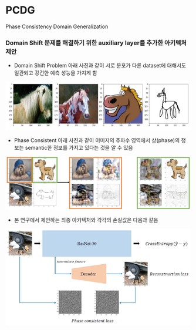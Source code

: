 # PCDG

 Phase Consistency Domain Generalization
 
### Domain Shift 문제를 해결하기 위한 auxiliary layer를 추가한 아키텍처 제안

- Domain Shift Problem
 아래 사진과 같이 서로 분포가 다른 dataset에 대해서도 일관되고 강건한 예측 성능을 가지게 함
 
<img src="./resources/1.PNG">

- Phase Consistent
아래 사진과 같이 이미지의 주파수 영역에서 상(phase)의 정보는 semantic한 정보를 가지고 있다는 것을 알 수 있음

<img src="./resources/2.PNG">

- 본 연구에서 제안하는 최종 아키텍처와 각각의 손실값은 다음과 같음

<img src="./resources/3.PNG">
